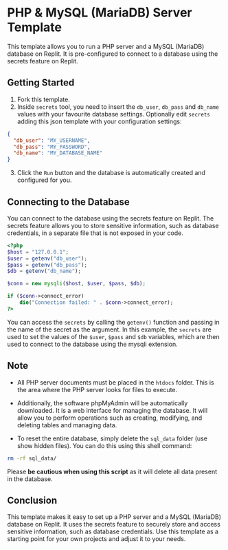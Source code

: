 # PHP & MySQL (MariaDB) Server Template

This template allows you to run a PHP server and a MySQL (MariaDB) database on Replit. 
It is pre-configured to connect to a database using the secrets feature on Replit.

## Getting Started

1. Fork this template.
2. Inside `secrets` tool, you need to insert the `db_user`, `db_pass` and `db_name` values with your favourite database settings.
   Optionally edit `secrets` adding this json template with your configuration settings:
```json
{
  "db_user": "MY_USERNAME",
  "db_pass": "MY_PASSWORD",
  "db_name": "MY_DATABASE_NAME"
}
```
3. Click the `Run` button and the database is automatically created and configured for you.

## Connecting to the Database
You can connect to the database using the secrets feature on Replit. The secrets feature allows you to store sensitive information, such as database credentials, in a separate file that is not exposed in your code.

```php
<?php
$host = "127.0.0.1";
$user = getenv("db_user");
$pass = getenv("db_pass");
$db = getenv("db_name");

$conn = new mysqli($host, $user, $pass, $db);

if ($conn->connect_error)
    die("Connection failed: " . $conn->connect_error);
?>
```

You can access the `secrets` by calling the `getenv()` function and passing in the name of the secret as the argument. In this example, the `secrets` are used to set the values of the `$user`, `$pass` and `$db` variables, which are then used to connect to the database using the mysqli extension.

## Note

* All PHP server documents must be placed in the `htdocs` folder. This is the area where the PHP server looks for files to execute.

* Additionally, the software phpMyAdmin will be automatically downloaded. It is a web interface for managing the database. It will allow you to perform operations such as creating, modifying, and deleting tables and managing data.

* To reset the entire database, simply delete the `sql_data` folder (use show hidden files). You can do this using this shell command:

```sh
rm -rf sql_data/
```

Please **be cautious when using this script** as it will delete all data present in the database.

## Conclusion
This template makes it easy to set up a PHP server and a MySQL (MariaDB) database on Replit. It uses the secrets feature to securely store and access sensitive information, such as database credentials. Use this template as a starting point for your own projects and adjust it to your needs.
